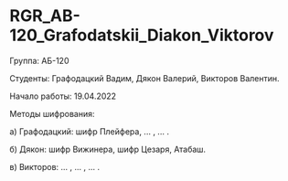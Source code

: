# RGR_AB-120_Grafodatskii_Diakon_Viktorov
Группа: АБ-120

Студенты: Графодацкий Вадим, Дякон Валерий, Викторов Валентин.

Начало работы: 19.04.2022

Методы шифрования:

а) Графодацкий: шифр Плейфера, ... , ... .

б) Дякон: шифр Вижинера, шифр Цезаря, Атабаш.

в) Викторов: ... , ... , ... .
